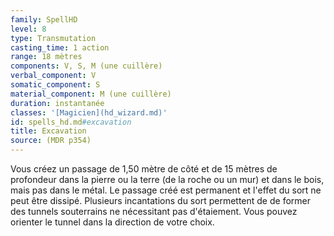 ```yaml
---
family: SpellHD
level: 8
type: Transmutation
casting_time: 1 action
range: 18 mètres
components: V, S, M (une cuillère)
verbal_component: V
somatic_component: S
material_component: M (une cuillère)
duration: instantanée
classes: '[Magicien](hd_wizard.md)'
id: spells_hd.md#excavation
title: Excavation
source: (MDR p354)
---
```


Vous créez un passage de 1,50 mètre de côté et de 15 mètres de profondeur dans la pierre ou la terre (de la roche ou un mur) et dans le bois, mais pas dans le métal. Le passage créé est permanent et l'effet du sort ne peut être dissipé. Plusieurs incantations du sort permettent de de former des tunnels souterrains ne nécessitant pas d'étaiement. Vous pouvez orienter le tunnel dans la direction de votre choix.

